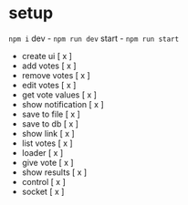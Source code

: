 # setup

`npm i`
 dev - `npm run dev`
start - `npm run start`

- create ui [ x ]
- add votes [ x ]
- remove votes [ x ]
- edit votes [ x ]
- get vote values [ x ]
- show notification [ x ]
- save to file [ x ]
- save to db [ x ]
- show link [ x ]
- list votes [ x ]
- loader [ x ]
- give vote [ x ]
- show results [ x ]
- control [ x ]
- socket [ x ]
